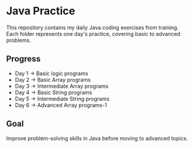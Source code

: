 # Java Practice

This repository contains my daily Java coding exercises from training.  
Each folder represents one day's practice, covering basic to advanced problems.

## Progress
- Day 1 → Basic logic programs
- Day 2 → Basic Array programs
- Day 3 → Intermediate Array programs
- Day 4 → Basic String programs
- Day 5 → Intermediate String programs
- Day 6 → Advanced Array programs-1

## Goal
Improve problem-solving skills in Java before moving to advanced topics.
